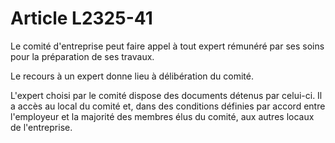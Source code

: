 # Article L2325-41

Le comité d'entreprise peut faire appel à tout expert rémunéré par ses soins pour la préparation de ses travaux.

Le recours à un expert donne lieu à délibération du comité.

L'expert choisi par le comité dispose des documents détenus par celui-ci. Il a accès au local du comité et, dans des conditions définies par accord entre l'employeur et la majorité des membres élus du comité, aux autres locaux de l'entreprise.